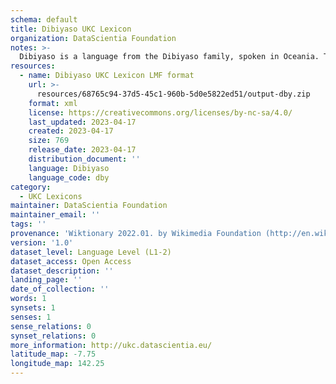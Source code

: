 ```yaml
---
schema: default
title: Dibiyaso UKC Lexicon
organization: DataScientia Foundation
notes: >-
  Dibiyaso is a language from the Dibiyaso family, spoken in Oceania. The UKC Lexicon of Dibiyaso is represented as a lexico-semantic network. It consists of words, word senses, synsets, as well as sense-level and synset-level relationships.
resources:
  - name: Dibiyaso UKC Lexicon LMF format
    url: >-
      resources/68765c94-37d5-45c1-960b-5d0e5822ed51/output-dby.zip
    format: xml
    license: https://creativecommons.org/licenses/by-nc-sa/4.0/
    last_updated: 2023-04-17
    created: 2023-04-17
    size: 769
    release_date: 2023-04-17
    distribution_document: ''
    language: Dibiyaso
    language_code: dby
category:
  - UKC Lexicons
maintainer: DataScientia Foundation
maintainer_email: ''
tags: ''
provenance: 'Wiktionary 2022.01. by Wikimedia Foundation (http://en.wiktionary.org); Princeton WordNet 2.1 by Princeton University (https://wordnet.princeton.edu)'
version: '1.0'
dataset_level: Language Level (L1-2)
dataset_access: Open Access
dataset_description: ''
landing_page: ''
date_of_collection: ''
words: 1
synsets: 1
senses: 1
sense_relations: 0
synset_relations: 0
more_information: http://ukc.datascientia.eu/
latitude_map: -7.75
longitude_map: 142.25
---
```

